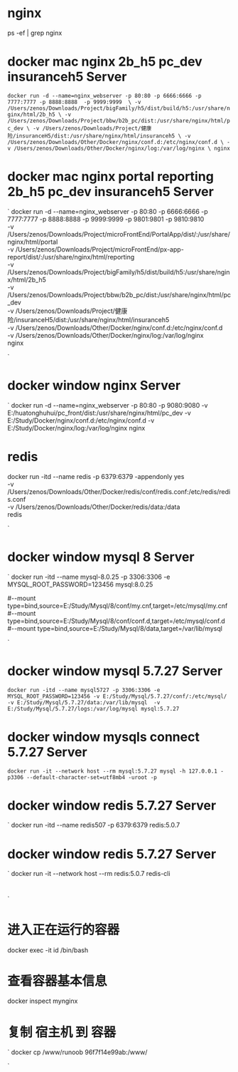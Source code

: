 # nginx 
ps -ef | grep nginx
# docker mac nginx 2b_h5 pc_dev insuranceh5 Server
`
docker run -d --name=nginx_webserver -p 80:80 -p 6666:6666 -p 7777:7777 -p 8888:8888  -p 9999:9999  \
-v /Users/zenos/Downloads/Project/bigFamily/h5/dist/build/h5:/usr/share/nginx/html/2b_h5 \
-v /Users/zenos/Downloads/Project/bbw/b2b_pc/dist:/usr/share/nginx/html/pc_dev \
-v /Users/zenos/Downloads/Project/健康险/insuranceH5/dist:/usr/share/nginx/html/insuranceh5 \
-v /Users/zenos/Downloads/Other/Docker/nginx/conf.d:/etc/nginx/conf.d \
-v /Users/zenos/Downloads/Other/Docker/nginx/log:/var/log/nginx \
nginx
`
# docker mac nginx portal reporting 2b_h5 pc_dev insuranceh5 Server
`
docker run -d --name=nginx_webserver -p 80:80 -p 6666:6666 -p 7777:7777 -p 8888:8888  -p 9999:9999 -p 9801:9801 -p 9810:9810 \
-v /Users/zenos/Downloads/Project/microFrontEnd/PortalApp/dist/:/usr/share/nginx/html/portal \
-v /Users/zenos/Downloads/Project/microFrontEnd/px-app-report/dist/:/usr/share/nginx/html/reporting \
-v /Users/zenos/Downloads/Project/bigFamily/h5/dist/build/h5:/usr/share/nginx/html/2b_h5 \
-v /Users/zenos/Downloads/Project/bbw/b2b_pc/dist:/usr/share/nginx/html/pc_dev \
-v /Users/zenos/Downloads/Project/健康险/insuranceH5/dist:/usr/share/nginx/html/insuranceh5 \
-v /Users/zenos/Downloads/Other/Docker/nginx/conf.d:/etc/nginx/conf.d \
-v /Users/zenos/Downloads/Other/Docker/nginx/log:/var/log/nginx \
nginx

`
# docker window nginx Server
`
docker run -d --name=nginx_webserver -p 80:80 -p 9080:9080  -v E:/huatonghuhui/pc_front/dist:/usr/share/nginx/html/pc_dev  -v E:/Study/Docker/nginx/conf.d:/etc/nginx/conf.d  -v E:/Study/Docker/nginx/log:/var/log/nginx nginx


# redis
docker run -itd --name redis -p 6379:6379 -appendonly yes \
-v /Users/zenos/Downloads/Other/Docker/redis/conf/redis.conf:/etc/redis/redis.conf \
-v /Users/zenos/Downloads/Other/Docker/redis/data:/data \
redis

`


# docker window mysql 8 Server
`
docker run -itd --name mysql-8.0.25 -p 3306:3306 -e MYSQL_ROOT_PASSWORD=123456 mysql:8.0.25

#--mount type=bind,source=E:/Study/Mysql/8/conf/my.cnf,target=/etc/mysql/my.cnf
#--mount type=bind,source=E:/Study/Mysql/8/conf/conf.d,target=/etc/mysql/conf.d 
#--mount type=bind,source=E:/Study/Mysql/8/data,target=/var/lib/mysql

`

# docker window mysql 5.7.27 Server
`
docker run -itd --name mysql5727 -p 3306:3306 -e MYSQL_ROOT_PASSWORD=123456 -v E:/Study/Mysql/5.7.27/conf/:/etc/mysql/ -v E:/Study/Mysql/5.7.27/data:/var/lib/mysql  -v E:/Study/Mysql/5.7.27/logs:/var/log/mysql mysql:5.7.27
`

# docker window mysqls connect 5.7.27 Server
`
docker run -it --network host --rm mysql:5.7.27 mysql -h 127.0.0.1 -p3306 --default-character-set=utf8mb4 -uroot -p
`

#

# docker window redis 5.7.27 Server
`
docker run -itd --name redis507 -p 6379:6379 redis:5.0.7

#


# docker window redis 5.7.27 Server
`
docker run -it --network host --rm redis:5.0.7 redis-cli

#

`
# 进入正在运行的容器
docker exec -it id /bin/bash  

# 查看容器基本信息
docker inspect mynginx

# 复制  宿主机 到 容器
`
docker cp /www/runoob 96f7f14e99ab:/www/

` 